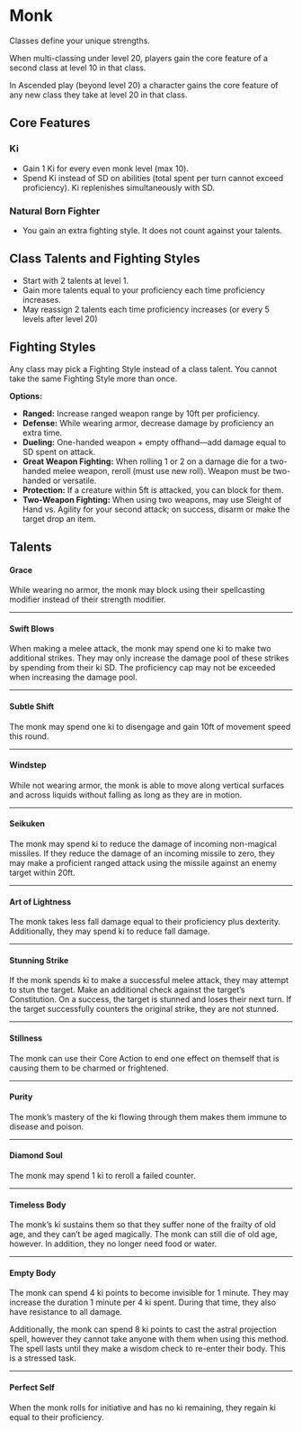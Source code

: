 # Monk

Classes define your unique strengths.

When multi-classing under level 20, players gain the core feature of a second class at level 10 in that class.

In Ascended play (beyond level 20) a character gains the core feature of any new class they take at level 20 in that class.

## Core Features

### Ki

- Gain 1 Ki for every even monk level (max 10).
- Spend Ki instead of SD on abilities (total spent per turn cannot exceed proficiency). Ki replenishes simultaneously with SD.

### Natural Born Fighter

- You gain an extra fighting style. It does not count against your talents.

## Class Talents and Fighting Styles

- Start with 2 talents at level 1.
- Gain more talents equal to your proficiency each time proficiency increases.
- May reassign 2 talents each time proficiency increases (or every 5 levels after level 20)

## Fighting Styles

Any class may pick a Fighting Style instead of a class talent. You cannot take the same Fighting Style more than once.

**Options:**

- **Ranged:** Increase ranged weapon range by 10ft per proficiency.
- **Defense:** While wearing armor, decrease damage by proficiency an extra time.
- **Dueling:** One-handed weapon + empty offhand—add damage equal to SD spent on attack.
- **Great Weapon Fighting:** When rolling 1 or 2 on a damage die for a two-handed melee weapon, reroll (must use new roll). Weapon must be two-handed or versatile.
- **Protection:** If a creature within 5ft is attacked, you can block for them.
- **Two-Weapon Fighting:** When using two weapons, may use Sleight of Hand vs. Agility for your second attack; on success, disarm or make the target drop an item.

## Talents

#### Grace

While wearing no armor, the monk may block using their spellcasting modifier instead of their strength modifier.

---

#### Swift Blows

When making a melee attack, the monk may spend one ki to make two additional strikes. They may only increase the damage pool of these strikes by spending from their ki SD. The proficiency cap may not be exceeded when increasing the damage pool.

---

#### Subtle Shift

The monk may spend one ki to disengage and gain 10ft of movement speed this round.

---

#### Windstep

While not wearing armor, the monk is able to move along vertical surfaces and across liquids without falling as long as they are in motion.

---

#### Seikuken

The monk may spend ki to reduce the damage of incoming non-magical missiles. If they reduce the damage of an incoming missile to zero, they may make a proficient ranged attack using the missile against an enemy target within 20ft.

---

#### Art of Lightness

The monk takes less fall damage equal to their proficiency plus dexterity. Additionally, they may spend ki to reduce fall damage.

---

#### Stunning Strike

If the monk spends ki to make a successful melee attack, they may attempt to stun the target. Make an additional check against the target’s Constitution. On a success, the target is stunned and loses their next turn. If the target successfully counters the original strike, they are not stunned.

---

#### Stillness

The monk can use their Core Action to end one effect on themself that is causing them to be charmed or frightened.

---

#### Purity

The monk’s mastery of the ki flowing through them makes them immune to disease and poison.

---

#### Diamond Soul

The monk may spend 1 ki to reroll a failed counter.

---

#### Timeless Body

The monk’s ki sustains them so that they suffer none of the frailty of old age, and they can’t be aged magically. The monk can still die of old age, however. In addition, they no longer need food or water.

---

#### Empty Body

The monk can spend 4 ki points to become invisible for 1 minute. They may increase the duration 1 minute per 4 ki spent. During that time, they also have resistance to all damage.

Additionally, the monk can spend 8 ki points to cast the astral projection spell, however they cannot take anyone with them when using this method. The spell lasts until they make a wisdom check to re-enter their body. This is a stressed task.

---

#### Perfect Self

When the monk rolls for initiative and has no ki remaining, they regain ki equal to their proficiency.

